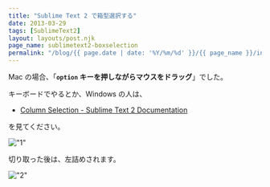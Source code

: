 ```yaml
---
title: "Sublime Text 2 で箱型選択する"
date: 2013-03-29
tags: [SublimeText2]
layout: layouts/post.njk
page_name: sublimetext2-boxselection
permalink: "/blog/{{ page.date | date: '%Y/%m/%d' }}/{{ page_name }}/index.html"
---
```

Mac の場合、「**``option`` キーを押しながらマウスをドラッグ**」でした。
<!--more-->
キーボードでやるとか、Windows の人は、

* [Column Selection - Sublime Text 2 Documentation](http://www.sublimetext.com/docs/2/column_selection.html)

を見てください。

!["1"](https://blog.amay0777.net/img/posts/sublimetext2_boxselection_1.png)

切り取った後は、左詰めされます。

!["2"](https://blog.amay0777.net/img/posts/sublimetext2_boxselection_2.png)
